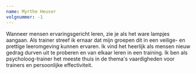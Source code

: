 ```yaml
---
name: Myrthe Heuser
volgnummer: -1
---
```

Wanneer mensen ervaringsgericht leren, zie je als het ware lampjes aangaan. Als trainer streef ik ernaar dat mijn groepen dit in een veilige- en prettige leeromgeving kunnen ervaren. Ik vind het heerlijk als mensen nieuw gedrag durven uit te proberen en van elkaar leren in een training. Ik ben als psycholoog-trainer het meeste thuis in de thema's vaardigheden voor trainers en persoonlijke effectiviteit.